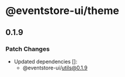 # @eventstore-ui/theme

## 0.1.9

### Patch Changes

-   Updated dependencies []:
    -   @eventstore-ui/utils@0.1.9
